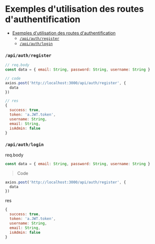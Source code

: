 # Exemples d'utilisation des routes d'authentification
- [Exemples d'utilisation des routes d'authentification](#exemples-dutilisation-des-routes-dauthentification)
    - [`/api/auth/register`](#apiauthregister)
    - [`/api/auth/login`](#apiauthlogin)

### `/api/auth/register`
```javascript
// req.body
const data = { email: String, password: String, username: String }
```
```javascript
// code
axios.post('http://localhost:3000/api/auth/register', {
  data
})
```
```javascript
// res
{
  success: true,
  token: 'a.JWT.token',
  username: String,
  email: String,
  isAdmin: false
}
```

### `/api/auth/login`
req.body
```javascript
const data = { email: String, password: String, username: String }
```
> Code
```javascript
axios.post('http://localhost:3000/api/auth/register', {
  data
})
```
res
```javascript
{
  success: true,
  token: 'a.JWT.token',
  username: String,
  email: String,
  isAdmin: false
}
```
